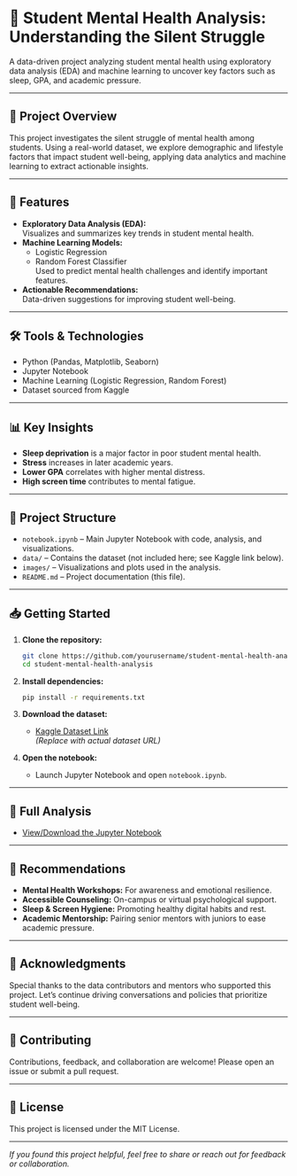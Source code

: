 # 🧠 Student Mental Health Analysis: Understanding the Silent Struggle

A data-driven project analyzing student mental health using exploratory data analysis (EDA) and machine learning to uncover key factors such as sleep, GPA, and academic pressure.

---

## 📌 Project Overview

This project investigates the silent struggle of mental health among students. Using a real-world dataset, we explore demographic and lifestyle factors that impact student well-being, applying data analytics and machine learning to extract actionable insights.

---

## 🚀 Features

- **Exploratory Data Analysis (EDA):**  
  Visualizes and summarizes key trends in student mental health.
- **Machine Learning Models:**  
  - Logistic Regression  
  - Random Forest Classifier  
  Used to predict mental health challenges and identify important features.
- **Actionable Recommendations:**  
  Data-driven suggestions for improving student well-being.

---

## 🛠️ Tools & Technologies

- Python (Pandas, Matplotlib, Seaborn)
- Jupyter Notebook
- Machine Learning (Logistic Regression, Random Forest)
- Dataset sourced from Kaggle

---

## 📊 Key Insights

- **Sleep deprivation** is a major factor in poor student mental health.
- **Stress** increases in later academic years.
- **Lower GPA** correlates with higher mental distress.
- **High screen time** contributes to mental fatigue.

---

## 📂 Project Structure

- `notebook.ipynb` – Main Jupyter Notebook with code, analysis, and visualizations.
- `data/` – Contains the dataset (not included here; see Kaggle link below).
- `images/` – Visualizations and plots used in the analysis.
- `README.md` – Project documentation (this file).

---

## 📥 Getting Started

1. **Clone the repository:**
   ```bash
   git clone https://github.com/yourusername/student-mental-health-analysis.git
   cd student-mental-health-analysis
   ```

2. **Install dependencies:**
   ```bash
   pip install -r requirements.txt
   ```

3. **Download the dataset:**
   - [Kaggle Dataset Link](https://www.kaggle.com/datasets/shariful07/student-mental-health)  
     *(Replace with actual dataset URL)*

4. **Open the notebook:**
   - Launch Jupyter Notebook and open `notebook.ipynb`.

---

## 📎 Full Analysis

- [View/Download the Jupyter Notebook](https://colab.research.google.com/drive/16PgX3G7GL_HArn4WuH444zOfxJXIfDGu?usp=sharinge)

---

## 📌 Recommendations

- **Mental Health Workshops:** For awareness and emotional resilience.
- **Accessible Counseling:** On-campus or virtual psychological support.
- **Sleep & Screen Hygiene:** Promoting healthy digital habits and rest.
- **Academic Mentorship:** Pairing senior mentors with juniors to ease academic pressure.

---

## 🙌 Acknowledgments

Special thanks to the data contributors and mentors who supported this project. Let’s continue driving conversations and policies that prioritize student well-being.

---

## 🤝 Contributing

Contributions, feedback, and collaboration are welcome! Please open an issue or submit a pull request.

---

## 📄 License

This project is licensed under the MIT License.

---

*If you found this project helpful, feel free to share or reach out for feedback or collaboration.*

